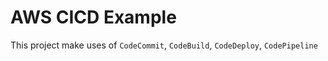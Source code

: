 # AWS CICD Example

This project make uses of `CodeCommit`, `CodeBuild`, `CodeDeploy`, `CodePipeline`
